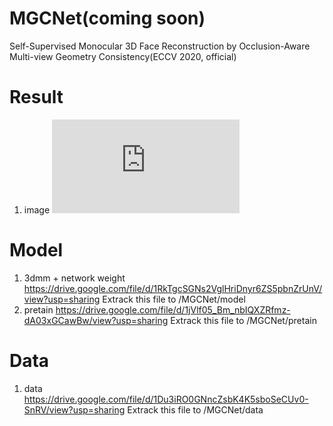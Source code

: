 # MGCNet(coming soon)
Self-Supervised Monocular 3D Face Reconstruction by Occlusion-Aware Multi-view Geometry Consistency(ECCV 2020, official)

# Result
1. image
  ![image](https://github.com/jiaxiangshang/MGCNet/blob/master/githubVisual/github_show_compressed.pdf)

# Model
1. 3dmm + network weight
  https://drive.google.com/file/d/1RkTgcSGNs2VglHriDnyr6ZS5pbnZrUnV/view?usp=sharing
  Extrack this file to /MGCNet/model
2. pretain
  https://drive.google.com/file/d/1jVlf05_Bm_nbIQXZRfmz-dA03xGCawBw/view?usp=sharing
  Extrack this file to /MGCNet/pretain
  
# Data
1. data
  https://drive.google.com/file/d/1Du3iRO0GNncZsbK4K5sboSeCUv0-SnRV/view?usp=sharing
  Extrack this file to /MGCNet/data
